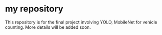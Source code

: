 # my repository

This repository is for the final project involving YOLO, MobileNet for vehicle counting. 
More details will be added soon. 
